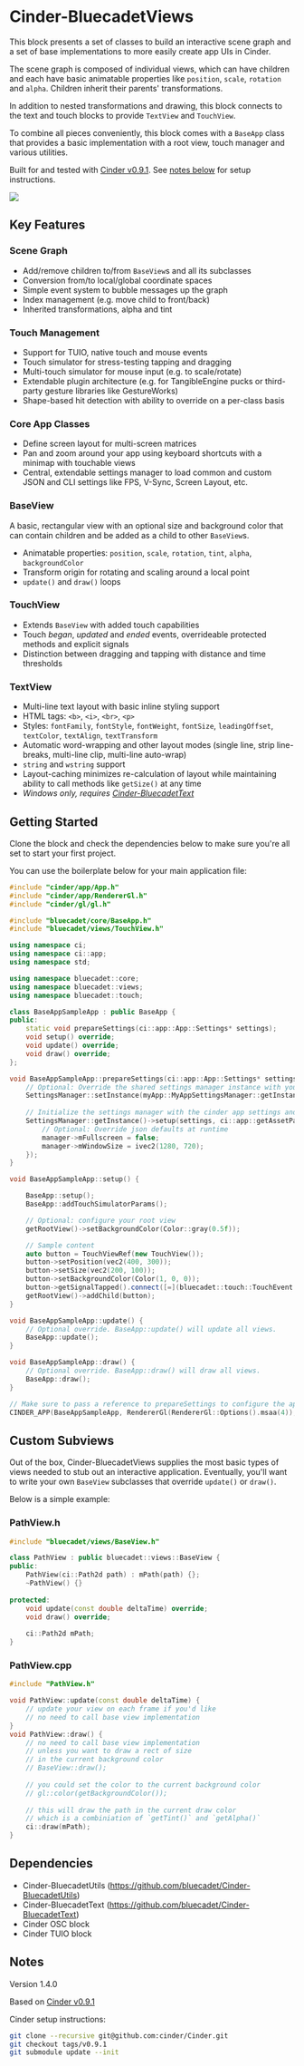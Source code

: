 # Cinder-BluecadetViews

This block presents a set of classes to build an interactive scene graph and a set of base implementations to more easily create app UIs in Cinder.

The scene graph is composed of individual views, which can have children and each have basic animatable properties like `position`, `scale`, `rotation` and `alpha`. Children inherit their parents' transformations.

In addition to nested transformations and drawing, this block connects to the text and touch blocks to provide `TextView` and `TouchView`.

To combine all pieces conveniently, this block comes with a `BaseApp` class that provides a basic implementation with a root view, touch manager and various utilities.

Built for and tested with [Cinder v0.9.1](https://github.com/cinder/Cinder/tree/v0.9.1). See [notes below](#Notes) for setup instructions.

![](docs/media/class-hierarchy.png)

## Key Features

### Scene Graph

* Add/remove children to/from `BaseView`s and all its subclasses
* Conversion from/to local/global coordinate spaces
* Simple event system to bubble messages up the graph
* Index management (e.g. move child to front/back)
* Inherited transformations, alpha and tint

### Touch Management

* Support for TUIO, native touch and mouse events
* Touch simulator for stress-testing tapping and dragging
* Multi-touch simulator for mouse input (e.g. to scale/rotate)
* Extendable plugin architecture (e.g. for TangibleEngine pucks or third-party gesture libraries like GestureWorks)
* Shape-based hit detection with ability to override on a per-class basis

### Core App Classes

* Define screen layout for multi-screen matrices
* Pan and zoom around your app using keyboard shortcuts with a minimap with touchable views
* Central, extendable settings manager to load common and custom JSON and CLI settings like FPS, V-Sync, Screen Layout, etc.

### BaseView

A basic, rectangular view with an optional size and background color that can contain children and be added as a child to other `BaseView`s.

* Animatable properties: `position`, `scale`, `rotation`, `tint`, `alpha`, `backgroundColor`
* Transform origin for rotating and scaling around a local point
* `update()` and `draw()` loops

### TouchView

* Extends `BaseView` with added touch capabilities
* Touch *began*, *updated* and *ended* events, overrideable protected methods and explicit signals 
* Distinction between dragging and tapping with distance and time thresholds

### TextView

* Multi-line text layout with basic inline styling support
* HTML tags: `<b>`, `<i>`, `<br>`, `<p>`
* Styles: `fontFamily`, `fontStyle`, `fontWeight`, `fontSize`, `leadingOffset`, `textColor`, `textAlign`, `textTransform`
* Automatic word-wrapping and other layout modes (single line, strip line-breaks, multi-line clip, multi-line auto-wrap)
* `string` and `wstring` support
* Layout-caching minimizes re-calculation of layout while maintaining ability to call methods like `getSize()` at any time
* *Windows only, requires [Cinder-BluecadetText](/bluecadet/Cinder-BluecadetText)*

## Getting Started

Clone the block and check the dependencies below to make sure you're all set to start your first project.

You can use the boilerplate below for your main application file:

```c++
#include "cinder/app/App.h"
#include "cinder/app/RendererGl.h"
#include "cinder/gl/gl.h"

#include "bluecadet/core/BaseApp.h"
#include "bluecadet/views/TouchView.h"

using namespace ci;
using namespace ci::app;
using namespace std;

using namespace bluecadet::core;
using namespace bluecadet::views;
using namespace bluecadet::touch;

class BaseAppSampleApp : public BaseApp {
public:
	static void prepareSettings(ci::app::App::Settings* settings);
	void setup() override;
	void update() override;
	void draw() override;
};

void BaseAppSampleApp::prepareSettings(ci::app::App::Settings* settings) {
	// Optional: Override the shared settings manager instance with your subclass
	SettingsManager::setInstance(myApp::MyAppSettingsManager::getInstance());
	
	// Initialize the settings manager with the cinder app settings and the settings json
	SettingsManager::getInstance()->setup(settings, ci::app::getAssetPath("appSettings.json"), [](SettingsManager * manager) {
		// Optional: Override json defaults at runtime
		manager->mFullscreen = false;
		manager->mWindowSize = ivec2(1280, 720);
	});
}

void BaseAppSampleApp::setup() {

	BaseApp::setup();
	BaseApp::addTouchSimulatorParams();

	// Optional: configure your root view
	getRootView()->setBackgroundColor(Color::gray(0.5f));

	// Sample content
	auto button = TouchViewRef(new TouchView());
	button->setPosition(vec2(400, 300));
	button->setSize(vec2(200, 100));
	button->setBackgroundColor(Color(1, 0, 0));
	button->getSignalTapped().connect([=](bluecadet::touch::TouchEvent e) { CI_LOG_I("Button tapped"); });
	getRootView()->addChild(button);
}

void BaseAppSampleApp::update() {
	// Optional override. BaseApp::update() will update all views.
	BaseApp::update();
}

void BaseAppSampleApp::draw() {
	// Optional override. BaseApp::draw() will draw all views.
	BaseApp::draw();
}

// Make sure to pass a reference to prepareSettings to configure the app correctly. MSAA and other render options are optional.
CINDER_APP(BaseAppSampleApp, RendererGl(RendererGl::Options().msaa(4)), BaseAppSampleApp::prepareSettings);

```

## Custom Subviews

Out of the box, Cinder-BluecadetViews supplies the most basic types of views needed to stub out an interactive application. Eventually, you'll want to write your own `BaseView` subclasses that override `update()` or `draw()`.

Below is a simple example:

### PathView.h

```c++
#include "bluecadet/views/BaseView.h"

class PathView : public bluecadet::views::BaseView {
public:
	PathView(ci::Path2d path) : mPath(path) {};
	~PathView() {}
	
protected:
	void update(const double deltaTime) override;
	void draw() override;
	
	ci::Path2d mPath;
}
```

### PathView.cpp

```c++
#include "PathView.h"

void PathView::update(const double deltaTime) {
	// update your view on each frame if you'd like
	// no need to call base view implementation
}
void PathView::draw() {
	// no need to call base view implementation
	// unless you want to draw a rect of size
	// in the current background color
	// BaseView::draw();
	
	// you could set the color to the current background color
	// gl::color(getBackgroundColor());
	
	// this will draw the path in the current draw color
	// which is a combiniation of `getTint()` and `getAlpha()`
	ci::draw(mPath);
}

```


## Dependencies

* Cinder-BluecadetUtils (https://github.com/bluecadet/Cinder-BluecadetUtils)
* Cinder-BluecadetText (https://github.com/bluecadet/Cinder-BluecadetText)
* Cinder OSC block
* Cinder TUIO block

## Notes

Version 1.4.0

Based on [Cinder v0.9.1](https://github.com/cinder/Cinder/tree/v0.9.1)

Cinder setup instructions:


```bash
git clone --recursive git@github.com:cinder/Cinder.git
git checkout tags/v0.9.1
git submodule update --init
```

